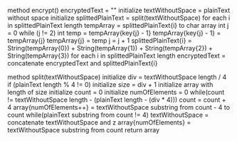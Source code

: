 method encrypt()
    encryptedText = ""
    initialize  textWithoutSpace = plainText without space
    initialize splittedPlainText = split(textWithoutSpace)
    for each i in splittedPlainText length
        tempArray = splittedPlainText{i} to char array
        int j = 0
        while (j != 2)
            int temp = tempArray{key{j} - 1}
            tempArray{key{j} - 1} = tempArray{j}
            tempArray{j} = temp
            j = j + 1
        splittedPlainText{i} = String(tempArray{0}) + String(tempArray{1}) + String(tempArray{2}) + String(tempArray{3})
    for each i in splittedPlainText length
        encryptedText = concatenate encryptedText and splittedPlainText{i}

method split(textWithoutSpace)
    initialize div = textWithoutSpace length / 4
    if (plainText length % 4 != 0)
        initialize size = div + 1
    initialize array with length of size
    initialize count = 0
    initialize numOfElements = 0
    while(count != textWithoutSpace length - (plainText length - (div * 4)))
        count = count + 4
        array{numOfElements++} = textWithoutSpace substring from count - 4 to count
    while(plainText substring from count != 4)
        textWithoutSpace = concatenate textWithoutSpace and z
    array{numOfElements} = textWithoutSpace substring from count
    return array
    
